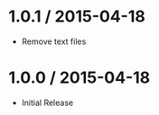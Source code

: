 1.0.1 / 2015-04-18
==================

  * Remove text files

1.0.0 / 2015-04-18
==================

  * Initial Release
